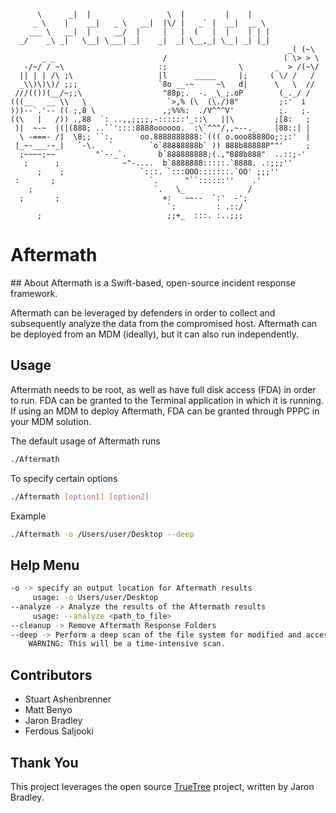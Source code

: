 

          \      _|  |                 \  |         |    |
         _ \    |    __|   _ \   __|  |\/ |   _` |  __|  __ \
        ___ \   __|  |     __/  |     |   |  (   |  |    | | |
      _/    _\ _|   \__| \___| _|    _|  _| \__,_| \__| _| |_|
                                                                  _( (~\
           _ _                        /                          ( \> > \
       -/~/ / ~\                     :;                \       _  > /(~\/
      || | | /\ ;\                   |l      _____     |;     ( \/ /   /
      _\\)\)\)/ ;;;                  `8o __-~     ~\   d|      \   \  //
     ///(())(__/~;;\                  "88p;.  -. _\_;.oP        (_._/ /
    (((__   __ \\   \                  `>,% (\  (\./)8"         ;:'  i
    )))--`.'-- (( ;,8 \               ,;%%%:  ./V^^^V'          ;.   ;.
    ((\   |   /)) .,88  `: ..,,;;;;,-::::::'_::\   ||\         ;[8:   ;
     )|  ~-~  |(|(888; ..``'::::8888oooooo.  :\`^^^/,,~--._    |88::| |
      \ -===- /|  \8;; ``:.      oo.8888888888:`((( o.ooo8888Oo;:;:'  |
     |_~-___-~_|   `-\.   `        `o`88888888b` )) 888b88888P""'     ;
      ;~~~~;~~         "`--_`.       b`888888888;(.,"888b888"  ..::;-'
       ;      ;              ~"-....  b`8888888:::::.`8888. .:;;;''
          ;    ;                 `:::. `:::OOO:::::::.`OO' ;;;''
     :       ;                     `.      "``::::::''    .'
        ;                           `.   \_              /
      ;       ;                       +:   ~~--  `:'  -';
                                       `:         : .::/
          ;                            ;;+_  :::. :..;;;


# Aftermath
<logo>
## About
Aftermath is a  Swift-based, open-source incident response framework.

Aftermath can be leveraged by defenders in order to collect and subsequently analyze the data from the compromised host. Aftermath can be deployed from an MDM (ideally), but it can also run independently. 


## Usage
Aftermath needs to be root, as well as have full disk access (FDA) in order to run. FDA can be granted to the Terminal application in which it is running. If using an MDM to deploy Aftermath, FDA can be granted through PPPC in your MDM solution.

The default usage of Aftermath runs 
```bash
./Aftermath
```
To specify certain options
```bash
./Aftermath [option1] [option2]
```
Example
```bash
./Aftermath -o /Users/user/Desktop --deep
```

## Help Menu

```bash
-o -> specify an output location for Aftermath results
     usage: -o Users/user/Desktop
--analyze -> Analyze the results of the Aftermath results
     usage: --analyze <path_to_file>
--cleanup -> Remove Aftermath Response Folders
--deep -> Perform a deep scan of the file system for modified and accessed timestamped metadata
    WARNING: This will be a time-intensive scan.
```

## Contributors
- Stuart Ashenbrenner
- Matt Benyo
- Jaron Bradley
- Ferdous Saljooki

## Thank You
This project leverages the open source [TrueTree](https://github.com/themittenmac/TrueTree) project, written by Jaron Bradley. 
